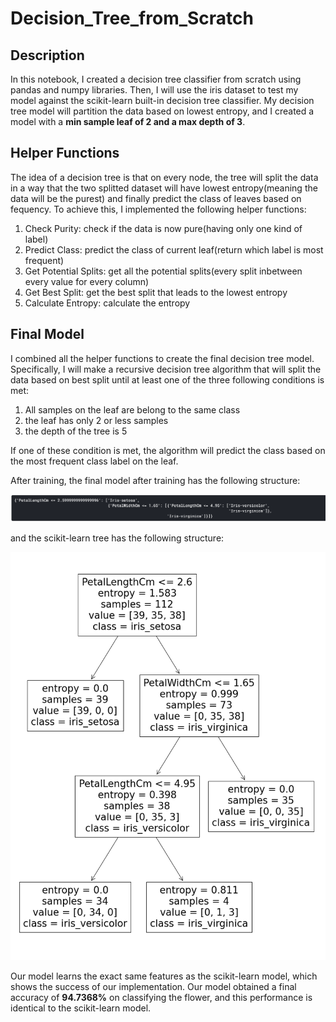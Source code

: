 # Decision_Tree_from_Scratch

## Description

In this notebook, I created a decision tree classifier from scratch using pandas and numpy libraries. Then, I will use the iris dataset to test my model against the scikit-learn built-in decision tree classifier. My decision tree model will partition the data based on lowest entropy, and I created a model with a **min sample leaf of 2 and a max depth of 3**.

## Helper Functions

The idea of a decision tree is that on every node, the tree will split the data in a way that the two splitted dataset will have lowest entropy(meaning the data will be the purest) and finally predict the class of leaves based on fequency. To achieve this, I implemented the following helper functions:

1. Check Purity: check if the data is now pure(having only one kind of label)
2. Predict Class: predict the class of current leaf(return which label is most frequent)
3. Get Potential Splits: get all the potential splits(every split inbetween every value for every column)
4. Get Best Split: get the best split that leads to the lowest entropy
5. Calculate Entropy: calculate the entropy

## Final Model

I combined all the helper functions to create the final decision tree model. Specifically, I will make a recursive decision tree algorithm that will split the data based on best split until at least one of the three following conditions is met:

1. All samples on the leaf are belong to the same class
2. the leaf has only 2 or less samples
3. the depth of the tree is 5

If one of these condition is met, the algorithm will predict the class based on the most frequent class label on the leaf. 

After training, the final model after training has the following structure:

<img src='https://github.com/RandomY-2/ML_Models_From_Scratch/blob/main/Decision_Tree/img/tree_structure.png'>

and the scikit-learn tree has the following structure:

<img src='https://github.com/RandomY-2/ML_Models_From_Scratch/blob/main/Decision_Tree/img/scikit_structure.png'>

Our model learns the exact same features as the scikit-learn model, which shows the success of our implementation. Our model obtained a final accuracy of **94.7368%** on classifying the flower, and this performance is identical to the scikit-learn model. 
